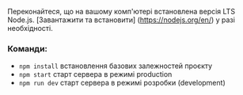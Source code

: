 Переконайтеся, що на вашому комп'ютері встановлена версія LTS Node.js.
[Завантажити та встановити] (https://nodejs.org/en/) у разі необхідності.

### Команди:

- `npm install` встановлення базових залежностей проєкту
- `npm start` старт сервера в режимі production
- `npm run dev` старт сервера в режимі розробки (development)
